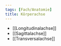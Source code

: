 ```yaml
---
tags: [Fach/Anatomie]
title: Körperachse
---
```

- [[Longitudinalachse]]
- [[Sagittalachse]]
- [[Transversalachse]]